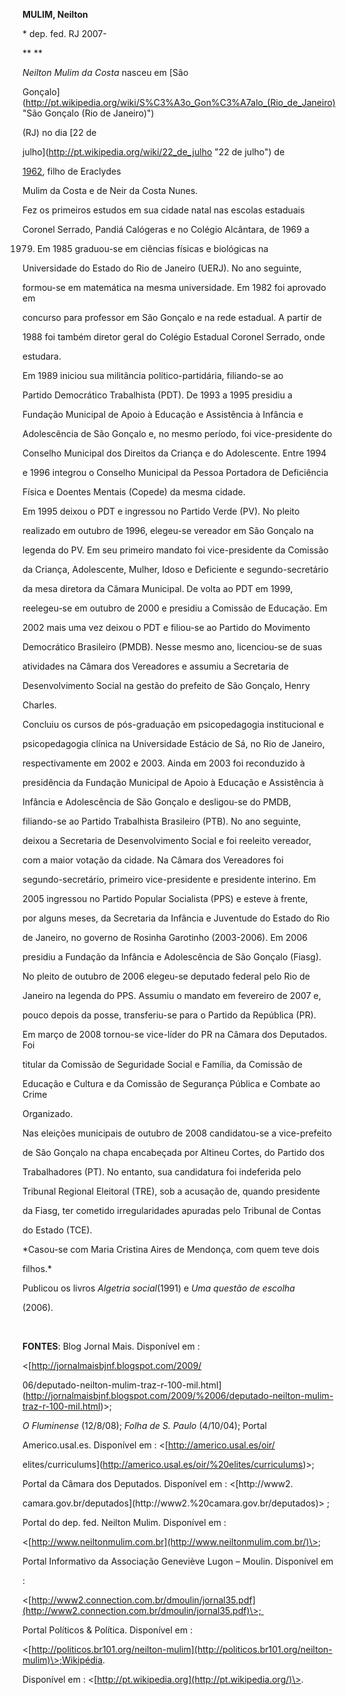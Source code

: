 **MULIM, Neilton**



\* dep. fed. RJ 2007-



** **



*Neilton Mulim da Costa* nasceu em [São

Gonçalo](http://pt.wikipedia.org/wiki/S%C3%A3o_Gon%C3%A7alo_(Rio_de_Janeiro) "São Gonçalo (Rio de Janeiro)")

(RJ) no dia [22 de

julho](http://pt.wikipedia.org/wiki/22_de_julho "22 de julho") de

[1962](http://pt.wikipedia.org/wiki/1962 "1962"), filho de Eraclydes

Mulim da Costa e de Neir da Costa Nunes.



Fez os primeiros estudos em sua cidade natal nas escolas estaduais

Coronel Serrado, Pandiá Calógeras e no Colégio Alcântara, de 1969 a

1979. Em 1985 graduou-se em ciências físicas e biológicas na

Universidade do Estado do Rio de Janeiro (UERJ). No ano seguinte,

formou-se em matemática na mesma universidade. Em 1982 foi aprovado em

concurso para professor em São Gonçalo e na rede estadual. A partir de

1988 foi também diretor geral do Colégio Estadual Coronel Serrado, onde

estudara.



Em 1989 iniciou sua militância político-partidária, filiando-se ao

Partido Democrático Trabalhista (PDT). De 1993 a 1995 presidiu a

Fundação Municipal de Apoio à Educação e Assistência à Infância e

Adolescência de São Gonçalo e, no mesmo período, foi vice-presidente do

Conselho Municipal dos Direitos da Criança e do Adolescente. Entre 1994

e 1996 integrou o Conselho Municipal da Pessoa Portadora de Deficiência

Física e Doentes Mentais (Copede) da mesma cidade.



Em 1995 deixou o PDT e ingressou no Partido Verde (PV). No pleito

realizado em outubro de 1996, elegeu-se vereador em São Gonçalo na

legenda do PV. Em seu primeiro mandato foi vice-presidente da Comissão

da Criança, Adolescente, Mulher, Idoso e Deficiente e segundo-secretário

da mesa diretora da Câmara Municipal. De volta ao PDT em 1999,

reelegeu-se em outubro de 2000 e presidiu a Comissão de Educação. Em

2002 mais uma vez deixou o PDT e filiou-se ao Partido do Movimento

Democrático Brasileiro (PMDB). Nesse mesmo ano, licenciou-se de suas

atividades na Câmara dos Vereadores e assumiu a Secretaria de

Desenvolvimento Social na gestão do prefeito de São Gonçalo, Henry

Charles.



Concluiu os cursos de pós-graduação em psicopedagogia institucional e

psicopedagogia clínica na Universidade Estácio de Sá, no Rio de Janeiro,

respectivamente em 2002 e 2003. Ainda em 2003 foi reconduzido à

presidência da Fundação Municipal de Apoio à Educação e Assistência à

Infância e Adolescência de São Gonçalo e desligou-se do PMDB,

filiando-se ao Partido Trabalhista Brasileiro (PTB). No ano seguinte,

deixou a Secretaria de Desenvolvimento Social e foi reeleito vereador,

com a maior votação da cidade. Na Câmara dos Vereadores foi

segundo-secretário, primeiro vice-presidente e presidente interino. Em

2005 ingressou no Partido Popular Socialista (PPS) e esteve à frente,

por alguns meses, da Secretaria da Infância e Juventude do Estado do Rio

de Janeiro, no governo de Rosinha Garotinho (2003-2006). Em 2006

presidiu a Fundação da Infância e Adolescência de São Gonçalo (Fiasg).



No pleito de outubro de 2006 elegeu-se deputado federal pelo Rio de

Janeiro na legenda do PPS. Assumiu o mandato em fevereiro de 2007 e,

pouco depois da posse, transferiu-se para o Partido da República (PR).

Em março de 2008 tornou-se vice-líder do PR na Câmara dos Deputados. Foi

titular da Comissão de Seguridade Social e Família, da Comissão de

Educação e Cultura e da Comissão de Segurança Pública e Combate ao Crime

Organizado.



Nas eleições municipais de outubro de 2008 candidatou-se a vice-prefeito

de São Gonçalo na chapa encabeçada por Altineu Cortes, do Partido dos

Trabalhadores (PT). No entanto, sua candidatura foi indeferida pelo

Tribunal Regional Eleitoral (TRE), sob a acusação de, quando presidente

da Fiasg, ter cometido irregularidades apuradas pelo Tribunal de Contas

do Estado (TCE).



*Casou-se com Maria Cristina Aires de Mendonça, com quem teve dois

filhos.*



Publicou os livros *Algetria social*(1991) e *Uma questão de escolha*

(2006).



 



**FONTES**: Blog Jornal Mais. Disponível em :

\<[http://jornalmaisbjnf.blogspot.com/2009/

06/deputado-neilton-mulim-traz-r-100-mil.html](http://jornalmaisbjnf.blogspot.com/2009/%2006/deputado-neilton-mulim-traz-r-100-mil.html)\>;

*O Fluminense* (12/8/08); *Folha de S. Paulo* (4/10/04); Portal

Americo.usal.es. Disponível em : \<[http://americo.usal.es/oir/

elites/curriculums](http://americo.usal.es/oir/%20elites/curriculums)\>;

Portal da Câmara dos Deputados. Disponível em : \<[http://www2.

camara.gov.br/deputados](http://www2.%20camara.gov.br/deputados)\> ;

Portal do dep. fed. Neilton Mulim. Disponível em :

\<[http://www.neiltonmulim.com.br](http://www.neiltonmulim.com.br/)\>;

Portal Informativo da Associação Geneviève Lugon – Moulin. Disponível em

:

\<[http://www2.connection.com.br/dmoulin/jornal35.pdf](http://www2.connection.com.br/dmoulin/jornal35.pdf)\>; 

Portal Políticos & Política. Disponível em :

\<[http://politicos.br101.org/neilton-mulim](http://politicos.br101.org/neilton-mulim)\>;Wikipédia.

Disponível em : \<[http://pt.wikipedia.org](http://pt.wikipedia.org/)\>.

